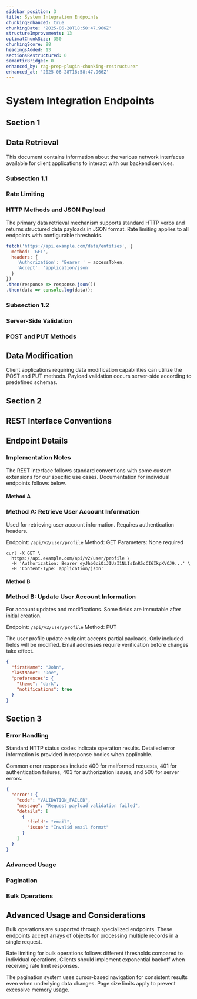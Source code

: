 ```yaml
---
sidebar_position: 3
title: System Integration Endpoints
chunkingEnhanced: true
chunkingDate: '2025-06-28T18:58:47.966Z'
structureImprovements: 13
optimalChunkSize: 350
chunkingScore: 88
headingsAdded: 13
sectionsRestructured: 0
semanticBridges: 0
enhanced_by: rag-prep-plugin-chunking-restructurer
enhanced_at: '2025-06-28T18:58:47.966Z'
---
```


# System Integration Endpoints

## Section 1

## Data Retrieval


This document contains information about the various network interfaces available for client applications to interact with our backend services.

### Subsection 1.1

### Rate Limiting


### HTTP Methods and JSON Payload


The primary data retrieval mechanism supports standard HTTP verbs and returns structured data payloads in JSON format. Rate limiting applies to all endpoints with configurable thresholds.

```javascript
fetch('https://api.example.com/data/entities', {
  method: 'GET',
  headers: {
    'Authorization': 'Bearer ' + accessToken,
    'Accept': 'application/json'
  }
})
.then(response => response.json())
.then(data => console.log(data));
```

### Subsection 1.2

### Server-Side Validation


### POST and PUT Methods


## Data Modification


Client applications requiring data modification capabilities can utilize the POST and PUT methods. Payload validation occurs server-side according to predefined schemas.

## Section 2

## REST Interface Conventions


## Endpoint Details


### Implementation Notes

The REST interface follows standard conventions with some custom extensions for our specific use cases. Documentation for individual endpoints follows below.

#### Method A

### Method A: Retrieve User Account Information


Used for retrieving user account information. Requires authentication headers.

Endpoint: `/api/v2/user/profile`
Method: GET
Parameters: None required

```curl
curl -X GET \
  https://api.example.com/api/v2/user/profile \
  -H 'Authorization: Bearer eyJhbGciOiJIUzI1NiIsInR5cCI6IkpXVCJ9...' \
  -H 'Content-Type: application/json'
```

#### Method B

### Method B: Update User Account Information


For account updates and modifications. Some fields are immutable after initial creation.

Endpoint: `/api/v2/user/profile`
Method: PUT

The user profile update endpoint accepts partial payloads. Only included fields will be modified. Email addresses require verification before changes take effect.

```json
{
  "firstName": "John",
  "lastName": "Doe",
  "preferences": {
    "theme": "dark",
    "notifications": true
  }
}
```

## Section 3

### Error Handling

Standard HTTP status codes indicate operation results. Detailed error information is provided in response bodies when applicable.

Common error responses include 400 for malformed requests, 401 for authentication failures, 403 for authorization issues, and 500 for server errors.

```json
{
  "error": {
    "code": "VALIDATION_FAILED",
    "message": "Request payload validation failed",
    "details": [
      {
        "field": "email",
        "issue": "Invalid email format"
      }
    ]
  }
}
```

### Advanced Usage

### Pagination


### Bulk Operations


## Advanced Usage and Considerations


Bulk operations are supported through specialized endpoints. These endpoints accept arrays of objects for processing multiple records in a single request.

Rate limiting for bulk operations follows different thresholds compared to individual operations. Clients should implement exponential backoff when receiving rate limit responses.

The pagination system uses cursor-based navigation for consistent results even when underlying data changes. Page size limits apply to prevent excessive memory usage.
```

